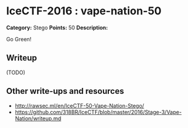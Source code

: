# IceCTF-2016 : vape-nation-50

**Category:** Stego
**Points:** 50
**Description:**

Go Green!

## Writeup

(TODO)

## Other write-ups and resources

* http://rawsec.ml/en/IceCTF-50-Vape-Nation-Stego/
* https://github.com/318BR/IceCTF/blob/master/2016/Stage-3/Vape-Nation/writeup.md
